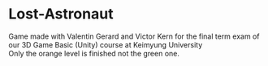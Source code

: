 # Lost-Astronaut
Game made with Valentin Gerard and Victor Kern for the final term exam of our 3D Game Basic (Unity) course at Keimyung University<br/>
Only the orange level is finished not the green one. 
